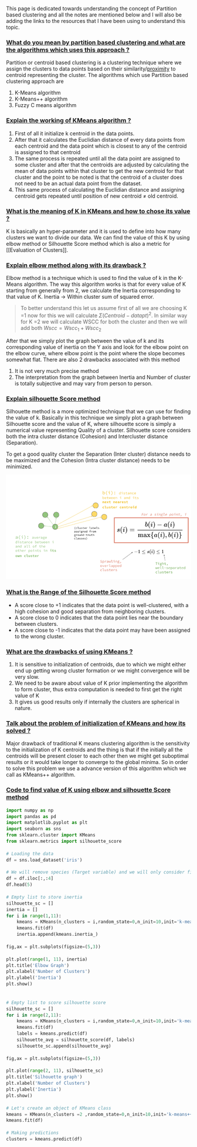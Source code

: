 This page is dedicated towards understanding the concept of Partition based clustering and all the notes are mentioned below and I will also be adding the links to the resources that I have been using to understand this topic.

### [What do you mean by partition based clustering and what are the algorithms which uses this approach ?](#) 

Partition or centroid based clustering is a clustering technique where we assign the clusters to data points based on their similarity/[proximity](https://www.google.com/search?q=What+is+the+meaning+of+proximity+&sxsrf=APwXEdeNBt1hTEiKqoPrkWmzX3lZFFma6A%3A1684144359781&ei=5wBiZPSdL5Pn4-EPxPWP0Ak&ved=0ahUKEwi0rcLShvf-AhWT8zgGHcT6A5oQ4dUDCA8&uact=5&oq=What+is+the+meaning+of+proximity+&gs_lcp=Cgxnd3Mtd2l6LXNlcnAQAzIECCMQJzIFCAAQgAQyBQgAEIAEMgUIABCABDIFCAAQgAQyBggAEBYQHjIGCAAQFhAeMgYIABAWEB4yBggAEBYQHjIICAAQFhAeEA86CggAEEcQ1gQQsANKBAhBGABQ1mtYpm5gpHFoA3ABeACAAZgBiAGaApIBAzAuMpgBAKABAcgBCMABAQ&sclient=gws-wiz-serp) to centroid representing the cluster. The algorithms which use Partition based clustering approach are 

1. K-Means algorithm
2. K-Means++ algorithm
3. Fuzzy C means algorithm


### [Explain the working of KMeans algorithm ? ](#) 

1. First of all it initialize k centroid in the data points.
2. After that it calculates the Euclidian distance of every data points from each centroid and the data point which is closest to any of the centroid is assigned to that centroid
3. The same process is repeated until all the data point are assigned to some cluster and after that the centroids are adjusted by calculating the mean of data points within that cluster to get the new centroid for that cluster and the point to be noted is that the centroid of a cluster does not need to be an actual data point from the dataset. 
4. This same process of calculating the Euclidian distance and assigning centroid gets repeated until position of new centroid ≠ old centroid.

### [What is the meaning of K in KMeans and how to chose its value ? ](#)

K is basically an hyper-parameter and it is used to define into how many clusters we want to divide our data. We can find the value of this K by using elbow method or Silhouette Score method which is also a metric for [[Evaluation of Clusters]].

### [Explain elbow method along with its drawback ?](#) 

Elbow method is a technique which is used to find the value of k in the K-Means algorithm. The way this algorithm works is that for every value of K starting from generally from 2, we calculate the Inertia corresponding to that value of K. Inertia → Within cluster sum of squared error.

> To better understand this let us assume first of all we are choosing K =1 now for this we will calculate $Σ (Centroid - datapt)^2$. In similar way for K =2 we will calculate WSCC for both the cluster and then we will add both $Wscc = Wscc_1 + Wscc_2$

After that we simply plot the graph between the value of k and its corresponding value of inertia on the Y axis and look for the elbow point on the elbow curve, where elbow point is the point where the slope becomes somewhat flat. There are also 2 drawbacks associated with this method

1. It is not very much precise method
2. The interpretation from the graph between Inertia and Number of cluster is totally subjective and may vary from person to person.

### [Explain silhouette Score method](#) 

Silhouette method is a more optimized technique that we can use for finding the value of k. Basically in this technique we simply plot a graph between Silhouette score and the value of K, where silhouette score is simply a numerical value representing Quality of a cluster. Silhouette score considers both the intra cluster distance (Cohesion) and Intercluster distance (Separation).

To get a good quality cluster the Separation (Inter cluster) distance needs to be maximized and the Cohesion (Intra cluster distance) needs to be minimized.

![Silhouette Score.png](https://github.com/yuvraaj2002/AI-Notes/blob/master/Unsupervised%20Learning/Images/Silhouette%20Score.png)

### [What is the Range of the Silhouette Score method](#)

 - A score close to +1 indicates that the data point is well-clustered, with a high cohesion and good separation from neighboring clusters.
- A score close to 0 indicates that the data point lies near the boundary between clusters.
- A score close to -1 indicates that the data point may have been assigned to the wrong cluster.

### [What are the drawbacks of using KMeans ?](#) 

1. It is sensitive to initialization of centroids, due to which we might either end up getting wrong cluster formation or we might convergence will be very slow.
2. We need to be aware about value of K prior implementing the algorithm to form cluster, thus extra computation is needed to first get the right value of K
3. It gives us good results only if internally the clusters are spherical in nature.

### [Talk about the problem of initialization of KMeans and  how its solved ?](#) 

Major drawback of traditional K means clustering algorithm is the sensitivity to the initialization of K centroids and the thing is that if the initially all the centroids will be present closer to each other then we might get suboptimal results or it would take longer to converge to the global minima. So in order to solve this problem we use a advance version of this algorithm which we call as KMeans++ algorithm.
  

### [Code to find value of K using elbow and silhouette Score method](#)

``` python
import numpy as np
import pandas as pd
import matplotlib.pyplot as plt
import seaborn as sns
from sklearn.cluster import KMeans
from sklearn.metrics import silhouette_score

# Loading the data
df = sns.load_dataset('iris')

# We will remove species (Target variable) and we will only consider first 3 features
df = df.iloc[:,:4]
df.head(5)

# Empty list to store inertia
silhouette_sc = []
inertia = []
for i in range(1,11):
    kmeans = KMeans(n_clusters = i,random_state=0,n_init=10,init='k-means++')
    kmeans.fit(df)
    inertia.append(kmeans.inertia_)
    
fig,ax = plt.subplots(figsize=(5,3))

plt.plot(range(1, 11), inertia)
plt.title('Elbow Graph')
plt.xlabel('Number of Clusters')
plt.ylabel('Inertia')
plt.show()


# Empty list to score silhouette score
silhouette_sc = []
for i in range(2,11):
    kmeans = KMeans(n_clusters = i,random_state=0,n_init=10,init='k-means++')
    kmeans.fit(df)
    labels = kmeans.predict(df)
    silhouette_avg = silhouette_score(df, labels)
    silhouette_sc.append(silhouette_avg)
    
fig,ax = plt.subplots(figsize=(5,3))

plt.plot(range(2, 11), silhouette_sc)
plt.title('Silhouette graph')
plt.xlabel('Number of Clusters')
plt.ylabel('Inertia')
plt.show()

# Let's create an object of KMeans class
kmeans = KMeans(n_clusters =2 ,random_state=0,n_init=10,init='k-means++')
kmeans.fit(df)

# Making predictions
clusters = kmeans.predict(df)
```
